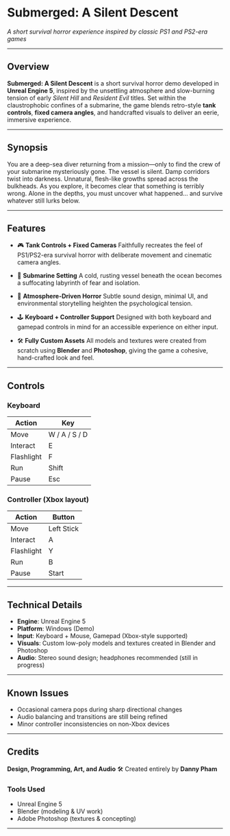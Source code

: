 # **Submerged: A Silent Descent**

*A short survival horror experience inspired by classic PS1 and PS2-era games*

---

## **Overview**

**Submerged: A Silent Descent** is a short survival horror demo developed in **Unreal Engine 5**, inspired by the unsettling atmosphere and slow-burning tension of early *Silent Hill* and *Resident Evil* titles. Set within the claustrophobic confines of a submarine, the game blends retro-style **tank controls**, **fixed camera angles**, and handcrafted visuals to deliver an eerie, immersive experience.

---

## **Synopsis**

You are a deep-sea diver returning from a mission—only to find the crew of your submarine mysteriously gone. The vessel is silent. Damp corridors twist into darkness. Unnatural, flesh-like growths spread across the bulkheads. As you explore, it becomes clear that something is terribly wrong. Alone in the depths, you must uncover what happened… and survive whatever still lurks below.

---

## **Features**

* 🎮 **Tank Controls + Fixed Cameras**
  Faithfully recreates the feel of PS1/PS2-era survival horror with deliberate movement and cinematic camera angles.

* 🌊 **Submarine Setting**
  A cold, rusting vessel beneath the ocean becomes a suffocating labyrinth of fear and isolation.

* 🧠 **Atmosphere-Driven Horror**
  Subtle sound design, minimal UI, and environmental storytelling heighten the psychological tension.

* 🕹️ **Keyboard + Controller Support**
  Designed with both keyboard and gamepad controls in mind for an accessible experience on either input.

* 🛠️ **Fully Custom Assets**
  All models and textures were created from scratch using **Blender** and **Photoshop**, giving the game a cohesive, hand-crafted look and feel.

---

## **Controls**

### **Keyboard**

| Action     | Key           |
| ---------- | ------------- |
| Move       | W / A / S / D |
| Interact   | E             |
| Flashlight | F             |
| Run        | Shift         |
| Pause      | Esc           |

### **Controller (Xbox layout)**

| Action     | Button     |
| ---------- | ---------- |
| Move       | Left Stick |
| Interact   | A          |
| Flashlight | Y          |
| Run        | B          |
| Pause      | Start      |

---

## **Technical Details**

* **Engine**: Unreal Engine 5
* **Platform**: Windows (Demo)
* **Input**: Keyboard + Mouse, Gamepad (Xbox-style supported)
* **Visuals**: Custom low-poly models and textures created in Blender and Photoshop
* **Audio**: Stereo sound design; headphones recommended (still in progress)

---

## **Known Issues**

* Occasional camera pops during sharp directional changes
* Audio balancing and transitions are still being refined
* Minor controller inconsistencies on non-Xbox devices

---

## **Credits**

**Design, Programming, Art, and Audio**
🛠️ Created entirely by **Danny Pham**

### **Tools Used**

* Unreal Engine 5
* Blender (modeling & UV work)
* Adobe Photoshop (textures & concepting)

---

